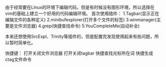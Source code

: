 由于经常要在Linux的环境下编辑代码，但是有时候没有图形环境，所以选择在vim的基础上建立一个好用的代码编辑环境。
首次使用插件：
1.Tagbar(显示正在编辑文件的各种定义)
2.minibufexplorer(打开多个文件的标签)
3.winmanager(主要是文件浏览器)
4.grep(快捷查找命令)
5.YouCompleteMe(自动补全)

本来还想使用SrcExpl、Trinity等插件的，但是配置完发现使用起来有些问题，所以暂时简单化。

快捷键：
<F12> 打开关闭文件浏览器
<F11> 打开关闭tagbar
<F7>  快捷查找光标所在词
<F6>  快捷生成ctag文件命令
